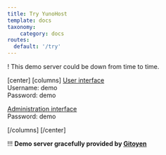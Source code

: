 ```yaml
---
title: Try YunoHost
template: docs
taxonomy:
    category: docs
routes:
  default: '/try'
---
```


! This demo server could be down from time to time.

[center]
[columns]
[<i class="fa fa-user"></i> User interface](https://demo.yunohost.org/?target=_blank&classes=btn,btn-lg,btn-success)  
Username: demo  
Password: demo

[<i class="fa fa-user"></i> Administration interface](https://demo.yunohost.org/yunohost/admin?target=_blank&classes=btn,btn-lg,btn-primary)  
Password: demo</p>
[/columns]
[/center]

!!! **Demo server gracefully provided by [Gitoyen](https://www.gitoyen.net?target=_blank)**

